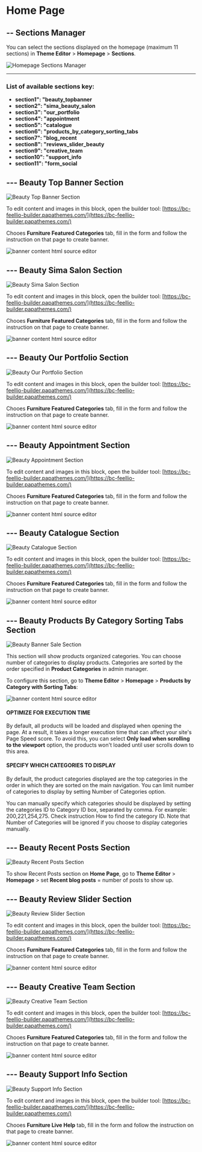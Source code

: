# Home Page

## -- Sections Manager

You can select the sections displayed on the homepage (maximum 11 sections) in **Theme Editor** > **Homepage** > **Sections**.

![Homepage Sections Manager](img/homepage-beauty-sections-manager.png)

---

### List of available sections key: ###

* **section1": "beauty_topbanner**
* **section2": "sima_beauty_salon**
* **section3": "our_portfolio**
* **section4": "appointment**
* **section5": "catalogue**
* **section6": "products_by_category_sorting_tabs**
* **section7": "blog_recent**
* **section8": "reviews_slider_beauty**
* **section9": "creative_team**
* **section10": "support_info**
* **section11": "form_social**


## --- Beauty Top Banner Section

![Beauty Top Banner Section](img/sections/beauty-top-banner-section.png)

To edit content and images in this block, open the builder tool: [https://bc-feellio-builder.papathemes.com/](https://bc-feellio-builder.papathemes.com/)

Chooes __Furniture Featured Categories__ tab, fill in the form and follow the instruction on that page to create banner.

![banner content html source editor](img/beauty-top-banner-section-code.png)

## --- Beauty Sima Salon Section

![Beauty Sima Salon Section](img/sections/beauty-sima-salon-section.png)

To edit content and images in this block, open the builder tool: [https://bc-feellio-builder.papathemes.com/](https://bc-feellio-builder.papathemes.com/)

Chooes __Furniture Featured Categories__ tab, fill in the form and follow the instruction on that page to create banner.

![banner content html source editor](img/beauty-sima-salon-section-code.png)

## --- Beauty Our Portfolio Section

![Beauty Our Portfolio Section](img/sections/beauty-our-portfolio-section.png)

To edit content and images in this block, open the builder tool: [https://bc-feellio-builder.papathemes.com/](https://bc-feellio-builder.papathemes.com/)

Chooes __Furniture Featured Categories__ tab, fill in the form and follow the instruction on that page to create banner.

![banner content html source editor](img/beauty-our-portfolio-section-code.png)

## --- Beauty Appointment Section

![Beauty Appointment Section](img/sections/beauty-appointment-section.png)

To edit content and images in this block, open the builder tool: [https://bc-feellio-builder.papathemes.com/](https://bc-feellio-builder.papathemes.com/)

Chooes __Furniture Featured Categories__ tab, fill in the form and follow the instruction on that page to create banner.

![banner content html source editor](img/beauty-appointment-section-code.png)

## --- Beauty Catalogue Section

![Beauty Catalogue Section](img/sections/beauty-catalogue-section.png)

To edit content and images in this block, open the builder tool: [https://bc-feellio-builder.papathemes.com/](https://bc-feellio-builder.papathemes.com/)

Chooes __Furniture Featured Categories__ tab, fill in the form and follow the instruction on that page to create banner.

![banner content html source editor](img/beauty-catalogue-section-code.png)

## --- Beauty Products By Category Sorting Tabs Section

![Beauty Banner Sale Section](img/sections/beauty-products-by-category-sorting-tabs-section.png)

This section will show products organized categories. You can choose number of categories to display products. Categories are sorted by the order specified in **Product Categories** in admin manager.

To configure this section, go to **Theme Editor** > **Homepage** > **Products by Category with Sorting Tabs**:

![banner content html source editor](img/banner-products-by-category-sorting-tabs-source-editor.png)

#### OPTIMIZE FOR EXECUTION TIME

By default, all products will be loaded and displayed when opening the page. At a result, it takes a longer execution time that can affect your site's Page Speed score. To avoid this, you can select **Only load when scrolling to the viewport** option, the products won't loaded until user scrolls down to this area.

#### SPECIFY WHICH CATEGORIES TO DISPLAY

By default, the product categories displayed are the top categories in the order in which they are sorted on the main navigation. You can limit number of categories to display by setting Number of Categories option.

You can manually specify which categories should be displayed by setting the categories ID to Category ID box, separated by comma. For example: 200,221,254,275. Check instruction How to find the category ID. Note that Number of Categories will be ignored if you choose to display categories manually.

## --- Beauty Recent Posts Section

![Beauty Recent Posts Section](img/sections/beauty-recent-posts-section.png)

To show Recent Posts section on **Home Page**, go to **Theme Editor** > **Homepage** > set **Recent blog posts** = number of posts to show up.

## --- Beauty Review Slider Section

![Beauty Review Slider Section](img/sections/beauty-review-slider-section.png)

To edit content and images in this block, open the builder tool: [https://bc-feellio-builder.papathemes.com/](https://bc-feellio-builder.papathemes.com/)

Chooes __Furniture Featured Categories__ tab, fill in the form and follow the instruction on that page to create banner.

![banner content html source editor](img/beauty-review-slider-section-code.png)

## --- Beauty Creative Team Section

![Beauty Creative Team Section](img/sections/beauty-creative-team-section.png)

To edit content and images in this block, open the builder tool: [https://bc-feellio-builder.papathemes.com/](https://bc-feellio-builder.papathemes.com/)

Chooes __Furniture Featured Categories__ tab, fill in the form and follow the instruction on that page to create banner.

![banner content html source editor](img/beauty-creative-team-section-code.png)

## --- Beauty Support Info Section

![Beauty Support Info Section](img/sections/furniture-support-info-section.png)

To edit content and images in this block, open the builder tool: [https://bc-feellio-builder.papathemes.com/](https://bc-feellio-builder.papathemes.com/)

Chooes __Furniture Live Help__ tab, fill in the form and follow the instruction on that page to create banner.

![banner content html source editor](img/furniture-support-info-section-code.png)